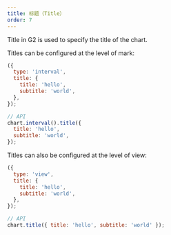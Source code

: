```yaml
---
title: 标题（Title）
order: 7
---
```


Title in G2 is used to specify the title of the chart.

Titles can be configured at the level of mark:

```js
({
  type: 'interval',
  title: {
    title: 'hello',
    subtitle: 'world',
  },
});
```

```js
// API
chart.interval().title({
  title: 'hello',
  subtitle: 'world',
});
```

Titles can also be configured at the level of view:

```js
({
  type: 'view',
  title: {
    title: 'hello',
    subtitle: 'world',
  },
});
```

```js
// API
chart.title({ title: 'hello', subtitle: 'world' });
```
